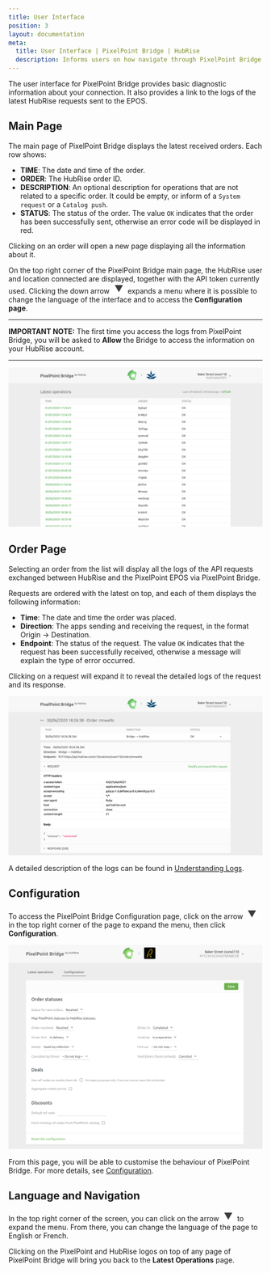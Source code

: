 ```yaml
---
title: User Interface
position: 3
layout: documentation
meta:
  title: User Interface | PixelPoint Bridge | HubRise
  description: Informs users on how navigate through PixelPoint Bridge created by HubRise to connect the PAR PixelPoint EPOS solution to HubRise. Synchronise your data.
---
```


The user interface for PixelPoint Bridge provides basic diagnostic information about your connection. It also provides a link to the logs of the latest HubRise requests sent to the EPOS.

## Main Page

The main page of PixelPoint Bridge displays the latest received orders. Each row shows:

- **TIME**: The date and time of the order.
- **ORDER**: The HubRise order ID.
- **DESCRIPTION**: An optional description for operations that are not related to a specific order. It could be empty, or inform of a `System request` or a `Catalog push`.
- **STATUS**: The status of the order. The value `OK` indicates that the order has been successfully sent, otherwise an error code will be displayed in red.

Clicking on an order will open a new page displaying all the information about it.

On the top right corner of the PixelPoint Bridge main page, the HubRise user and location connected are displayed, together with the API token currently used. Clicking the down arrow <InlineImage width="28" height="21">![Down arrow icon](../images/007-arrow.jpg)</InlineImage> expands a menu where it is possible to change the language of the interface and to access the **Configuration page**.

---

**IMPORTANT NOTE:** The first time you access the logs from PixelPoint Bridge, you will be asked to **Allow** the Bridge to access the information on your HubRise account.

---

![Main page](../images/004-en-main-page.png)

## Order Page

Selecting an order from the list will display all the logs of the API requests exchanged between HubRise and the PixelPoint EPOS via PixelPoint Bridge.

Requests are ordered with the latest on top, and each of them displays the following information:

- **Time**: The date and time the order was placed.
- **Direction**: The apps sending and receiving the request, in the format Origin → Destination.
- **Endpoint**: The status of the request. The value `OK` indicates that the request has been successfully received, otherwise a message will explain the type of error occurred.

Clicking on a request will expand it to reveal the detailed logs of the request and its response.

![Order page](../images/002-en-orders-page.png)

A detailed description of the logs can be found in [Understanding Logs](/apps/pixelpoint-bridge/understanding-logs).

## Configuration

To access the PixelPoint Bridge Configuration page, click on the arrow <InlineImage width="20" height="20">![Arrow icon](../images/007-arrow.jpg)</InlineImage> in the top right corner of the page to expand the menu, then click **Configuration**.

![PixelPoint Bridge configuration page](../images/003-en-configuration.png)

From this page, you will be able to customise the behaviour of PixelPoint Bridge. For more details, see [Configuration](/apps/pixelpoint-bridge/configuration).

## Language and Navigation

In the top right corner of the screen, you can click on the arrow <InlineImage width="20" height="20">![Arrow icon](../images/007-arrow.jpg)</InlineImage> to expand the menu. From there, you can change the language of the page to English or French.

Clicking on the PixelPoint and HubRise logos on top of any page of PixelPoint Bridge will bring you back to the **Latest Operations** page.
